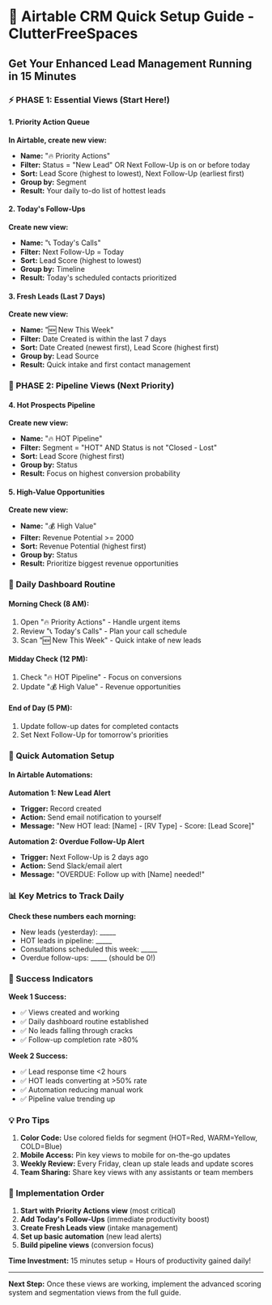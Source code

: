 # 🚀 Airtable CRM Quick Setup Guide - ClutterFreeSpaces
## Get Your Enhanced Lead Management Running in 15 Minutes

### ⚡ PHASE 1: Essential Views (Start Here!)

#### 1. **Priority Action Queue** 
**In Airtable, create new view:**
- **Name:** "🔥 Priority Actions"
- **Filter:** Status = "New Lead" OR Next Follow-Up is on or before today
- **Sort:** Lead Score (highest to lowest), Next Follow-Up (earliest first)
- **Group by:** Segment
- **Result:** Your daily to-do list of hottest leads

#### 2. **Today's Follow-Ups**
**Create new view:**
- **Name:** "📞 Today's Calls" 
- **Filter:** Next Follow-Up = Today
- **Sort:** Lead Score (highest to lowest)
- **Group by:** Timeline
- **Result:** Today's scheduled contacts prioritized

#### 3. **Fresh Leads (Last 7 Days)**
**Create new view:**
- **Name:** "🆕 New This Week"
- **Filter:** Date Created is within the last 7 days
- **Sort:** Date Created (newest first), Lead Score (highest first)  
- **Group by:** Lead Source
- **Result:** Quick intake and first contact management

### 🎯 PHASE 2: Pipeline Views (Next Priority)

#### 4. **Hot Prospects Pipeline**
**Create new view:**
- **Name:** "🔥 HOT Pipeline"
- **Filter:** Segment = "HOT" AND Status is not "Closed - Lost"
- **Sort:** Lead Score (highest first)
- **Group by:** Status
- **Result:** Focus on highest conversion probability

#### 5. **High-Value Opportunities** 
**Create new view:**
- **Name:** "💰 High Value"
- **Filter:** Revenue Potential >= 2000
- **Sort:** Revenue Potential (highest first)
- **Group by:** Status  
- **Result:** Prioritize biggest revenue opportunities

### 📱 Daily Dashboard Routine

#### **Morning Check (8 AM):**
1. Open "🔥 Priority Actions" - Handle urgent items
2. Review "📞 Today's Calls" - Plan your call schedule
3. Scan "🆕 New This Week" - Quick intake of new leads

#### **Midday Check (12 PM):**
1. Check "🔥 HOT Pipeline" - Focus on conversions
2. Update "💰 High Value" - Revenue opportunities

#### **End of Day (5 PM):**
1. Update follow-up dates for completed contacts
2. Set Next Follow-Up for tomorrow's priorities

### 🔧 Quick Automation Setup

#### **In Airtable Automations:**

**Automation 1: New Lead Alert**
- **Trigger:** Record created
- **Action:** Send email notification to yourself
- **Message:** "New HOT lead: [Name] - [RV Type] - Score: [Lead Score]"

**Automation 2: Overdue Follow-Up Alert**
- **Trigger:** Next Follow-Up is 2 days ago
- **Action:** Send Slack/email alert
- **Message:** "OVERDUE: Follow up with [Name] needed!"

### 📊 Key Metrics to Track Daily

**Check these numbers each morning:**
- New leads (yesterday): _____
- HOT leads in pipeline: _____
- Consultations scheduled this week: _____
- Overdue follow-ups: _____ (should be 0!)

### 🎯 Success Indicators

**Week 1 Success:**
- ✅ Views created and working
- ✅ Daily dashboard routine established  
- ✅ No leads falling through cracks
- ✅ Follow-up completion rate >80%

**Week 2 Success:**
- ✅ Lead response time <2 hours
- ✅ HOT leads converting at >50% rate
- ✅ Automation reducing manual work
- ✅ Pipeline value trending up

### 💡 Pro Tips

1. **Color Code:** Use colored fields for segment (HOT=Red, WARM=Yellow, COLD=Blue)
2. **Mobile Access:** Pin key views to mobile for on-the-go updates
3. **Weekly Review:** Every Friday, clean up stale leads and update scores
4. **Team Sharing:** Share key views with any assistants or team members

### 🚀 Implementation Order

1. **Start with Priority Actions view** (most critical)
2. **Add Today's Follow-Ups** (immediate productivity boost)
3. **Create Fresh Leads view** (intake management)
4. **Set up basic automation** (new lead alerts)
5. **Build pipeline views** (conversion focus)

**Time Investment:** 15 minutes setup = Hours of productivity gained daily!

---

**Next Step:** Once these views are working, implement the advanced scoring system and segmentation views from the full guide.